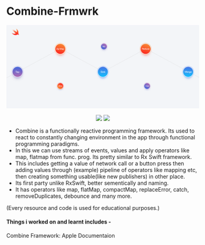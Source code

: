 # Combine-Frmwrk



<p align="center">
  
  
![](https://github.com/RamitSharma991/Combine-Frmwrk/blob/master/CombineFrmwrkIntro.playground/ss.png)


</p>


<p align="center">
<img src="https://img.shields.io/badge/iOS-13-brightgreen" />
<img src="https://img.shields.io/badge/swift%20-5.1-orange" />
</p>



- Combine is a functionally reactive programming framework. Its used to react to constantly changing environment in the app through functional programming paradigms.
- In this we can use streams of events, values and apply operators like map, flatmap from func. prog. Its pretty similar to Rx Swift framework.
- This includes getting a value of network call or a button press then adding values through (example) pipeline of operators like mapping etc, then creating something usable(like new publishers) in other place.
- Its first party unlike RxSwift, better sementically and naming.
- It has operators like map, flatMap, compactMap, replaceError, catch, removeDuplicates, debounce and many more.




(Every resource and code is used for educational purposes.)

#### Things i worked on and learnt includes -
Combine Framework: Apple Documentaion 
